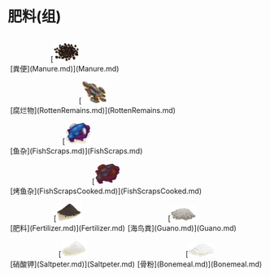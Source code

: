 # 肥料(组)  
<div style="display:table"><div style="display:inline-block;padding-top:15px;padding-left:5px;border:none;text-align:center;min-width:150px;min-height:0px;margin: auto">[<div style="width:50px;display:inline-block;text-align:center"><img decoding="async" src="Sprite/Manure.png" href="a.md" style="max-width:50px;max-height:50px;"></div><br>[粪便](Manure.md)](Manure.md)</div><div style="display:inline-block;padding-top:15px;padding-left:5px;border:none;text-align:center;min-width:150px;min-height:0px;margin: auto">[<div style="width:50px;display:inline-block;text-align:center"><img decoding="async" src="Sprite/RottenRemains.png" href="a.md" style="max-width:50px;max-height:50px;"></div><br>[腐烂物](RottenRemains.md)](RottenRemains.md)</div><div style="display:inline-block;padding-top:15px;padding-left:5px;border:none;text-align:center;min-width:150px;min-height:0px;margin: auto">[<div style="width:50px;display:inline-block;text-align:center"><img decoding="async" src="Sprite/FishScraps.png" href="a.md" style="max-width:50px;max-height:50px;"></div><br>[鱼杂](FishScraps.md)](FishScraps.md)</div><div style="display:inline-block;padding-top:15px;padding-left:5px;border:none;text-align:center;min-width:150px;min-height:0px;margin: auto">[<div style="width:50px;display:inline-block;text-align:center"><img decoding="async" src="Sprite/FishScrapsRoasted.png" href="a.md" style="max-width:50px;max-height:50px;"></div><br>[烤鱼杂](FishScrapsCooked.md)](FishScrapsCooked.md)</div><div style="display:inline-block;padding-top:15px;padding-left:5px;border:none;text-align:center;min-width:150px;min-height:0px;margin: auto">[<div style="width:50px;display:inline-block;text-align:center"><img decoding="async" src="Sprite/FineDirt.png" href="a.md" style="max-width:50px;max-height:50px;"></div><br>[肥料](Fertilizer.md)](Fertilizer.md)</div><div style="display:inline-block;padding-top:15px;padding-left:5px;border:none;text-align:center;min-width:150px;min-height:0px;margin: auto">[<div style="width:50px;display:inline-block;text-align:center"><img decoding="async" src="Sprite/Guano.png" href="a.md" style="max-width:50px;max-height:50px;"></div><br>[海鸟粪](Guano.md)](Guano.md)</div><div style="display:inline-block;padding-top:15px;padding-left:5px;border:none;text-align:center;min-width:150px;min-height:0px;margin: auto">[<div style="width:50px;display:inline-block;text-align:center"><img decoding="async" src="Sprite/Saltpeter.png" href="a.md" style="max-width:50px;max-height:50px;"></div><br>[硝酸钾](Saltpeter.md)](Saltpeter.md)</div><div style="display:inline-block;padding-top:15px;padding-left:5px;border:none;text-align:center;min-width:150px;min-height:0px;margin: auto">[<div style="width:50px;display:inline-block;text-align:center"><img decoding="async" src="Sprite/Quicklime.png" href="a.md" style="max-width:50px;max-height:50px;"></div><br>[骨粉](Bonemeal.md)](Bonemeal.md)</div></div>  
  
